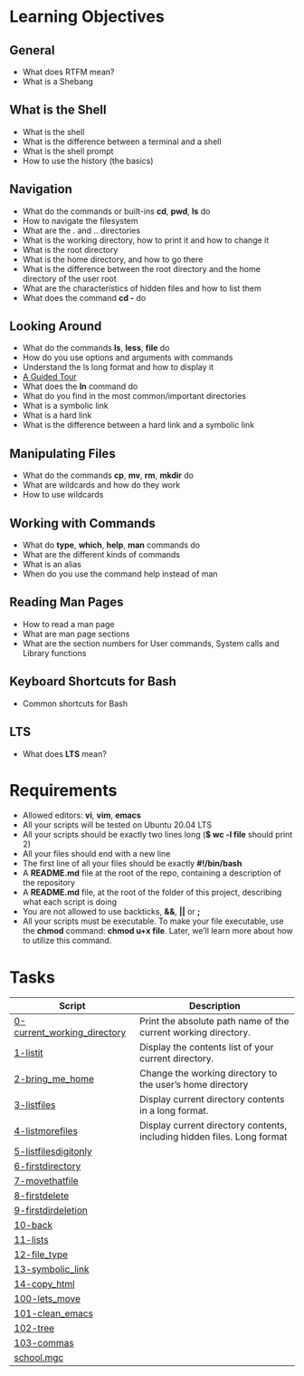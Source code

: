 # Learning Objectives
## General
- What does RTFM mean?
- What is a Shebang
## What is the Shell
- What is the shell
- What is the difference between a terminal and a shell
- What is the shell prompt
- How to use the history (the basics)
## Navigation
- What do the commands or built-ins **cd**, **pwd**, **ls** do
- How to navigate the filesystem
- What are the . and .. directories
- What is the working directory, how to print it and how to change it
- What is the root directory
- What is the home directory, and how to go there
- What is the difference between the root directory and the home directory of the user root
- What are the characteristics of hidden files and how to list them
- What does the command **cd -** do
## Looking Around
- What do the commands **ls**, **less**, **file** do
- How do you use options and arguments with commands
- Understand the ls long format and how to display it
- [A Guided Tour](http://linuxcommand.org/lc3_lts0040.php)
- What does the **ln** command do
- What do you find in the most common/important directories
- What is a symbolic link
- What is a hard link
- What is the difference between a hard link and a symbolic link
## Manipulating Files
- What do the commands **cp**, **mv**, **rm**, **mkdir** do
- What are wildcards and how do they work
- How to use wildcards
## Working with Commands
- What do **type**, **which**, **help**, **man** commands do
- What are the different kinds of commands
- What is an alias
- When do you use the command help instead of man
## Reading Man Pages
- How to read a man page
- What are man page sections
- What are the section numbers for User commands, System calls and Library functions
## Keyboard Shortcuts for Bash
- Common shortcuts for Bash
## LTS
- What does **LTS** mean?
# Requirements
- Allowed editors: **vi**, **vim**, **emacs**
- All your scripts will be tested on Ubuntu 20.04 LTS
- All your scripts should be exactly two lines long (**$ wc -l file** should print 2)
- All your files should end with a new line
- The first line of all your files should be exactly **#!/bin/bash**
- A **README.md** file at the root of the repo, containing a description of the repository
- A **README.md** file, at the root of the folder of this project, describing what each script is doing
- You are not allowed to use backticks, **&&**, **||** or **;**
- All your scripts must be executable. To make your file executable, use the **chmod** command: **chmod u+x file**. Later, we’ll learn more about how to utilize this command.
# Tasks
| Script | Description |
| ------ | ----------- |
| [0-current_working_directory](./0-current_working_directory) | Print the absolute path name of the current working directory. |
| [1-listit](./1-listit) | Display the contents list of your current directory. |
| [2-bring_me_home](./2-bring_me_home) | Change the working directory to the user’s home directory |
| [3-listfiles](./3-listfiles) | Display current directory contents in a long format. |
| [4-listmorefiles](./4-listmorefiles) | Display current directory contents, including hidden files. Long format |
| [5-listfilesdigitonly](./5-listfilesdigitonly) |  |
| [6-firstdirectory](./6-firstdirectory) |  |
| [7-movethatfile](./7-movethatfile) |  |
| [8-firstdelete](./8-firstdelete) |  |
| [9-firstdirdeletion](./9-firstdirdeletion) |  |
| [10-back](./10-back) |  |
| [11-lists](./11-lists) |  |
| [12-file_type](./12-file_type) |  |
| [13-symbolic_link](./13-symbolic_link) |  |
| [14-copy_html](./14-copy_html) |  |
| [100-lets_move](./100-lets_move) |  |
| [101-clean_emacs](./101-clean_emacs) |  |
| [102-tree](./102-tree) |  |
| [103-commas](./103-commas) |  |
| [school.mgc](./school.mgc) |  |
